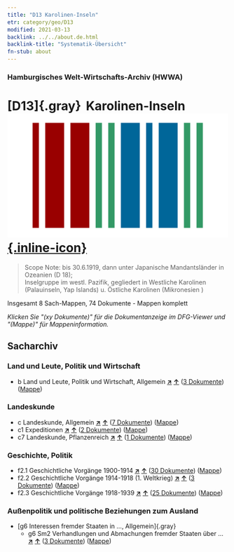 ```yaml
---
title: "D13 Karolinen-Inseln"
etr: category/geo/D13
modified: 2021-03-13
backlink: ../../about.de.html
backlink-title: "Systematik-Übersicht"
fn-stub: about
---
```


### Hamburgisches Welt-Wirtschafts-Archiv (HWWA)
# [D13]{.gray}&#8201; Karolinen-Inseln&#160; [![Wikidata item](/images/Wikidata-logo.svg){.inline-icon}](http://www.wikidata.org/entity/Q118350)


> Scope Note: bis 30.6.1919, dann unter Japanische Mandantsländer in Ozeanien (D 18); 	
Inselgruppe im westl. Pazifik, gegliedert in Westliche Karolinen (Palauinseln, Yap Islands) u. Östliche Karolinen (Mikronesien <Staat>)



Insgesamt 8 Sach-Mappen, 74 Dokumente - Mappen komplett

_Klicken Sie "(xy Dokumente)" für die Dokumentanzeige im DFG-Viewer und "(Mappe)" für Mappeninformation._

## Sacharchiv




### Land und Leute, Politik und Wirtschaft

- b Land und Leute, Politik und Wirtschaft, Allgemein [**&nearr;**](../../../subject/i/144196/about.de.html "Land und Leute, Politik und Wirtschaft, Allgemein (in der ganzen Welt)") [**&uarr;**](../../../subject/about.de.html#b "Sachsystematik") (<a href="https://pm20.zbw.eu/dfgview/sh/141613,144196" title="über: Karolinen-Inseln : Land und Leute, Politik und Wirtschaft, Allgemein" target="_blank">3 Dokumente</a>) ([Mappe](http://purl.org/pressemappe20/folder/sh/141613,144196))

### Landeskunde

- c Landeskunde, Allgemein [**&nearr;**](../../../subject/i/144199/about.de.html "Landeskunde, Allgemein (in der ganzen Welt)") [**&uarr;**](../../../subject/about.de.html#c "Sachsystematik") (<a href="https://pm20.zbw.eu/dfgview/sh/141613,144199" title="über: Karolinen-Inseln : Landeskunde, Allgemein" target="_blank">7 Dokumente</a>) ([Mappe](http://purl.org/pressemappe20/folder/sh/141613,144199))
- c1 Expeditionen [**&nearr;**](../../../subject/i/144200/about.de.html "Expeditionen (in der ganzen Welt)") [**&uarr;**](../../../subject/about.de.html#c1 "Sachsystematik") (<a href="https://pm20.zbw.eu/dfgview/sh/141613,144200" title="über: Karolinen-Inseln : Expeditionen" target="_blank">2 Dokumente</a>) ([Mappe](http://purl.org/pressemappe20/folder/sh/141613,144200))
- c7 Landeskunde, Pflanzenreich [**&nearr;**](../../../subject/i/144211/about.de.html "Landeskunde, Pflanzenreich (in der ganzen Welt)") [**&uarr;**](../../../subject/about.de.html#c7 "Sachsystematik") (<a href="https://pm20.zbw.eu/dfgview/sh/141613,144211" title="über: Karolinen-Inseln : Landeskunde, Pflanzenreich" target="_blank">1 Dokumente</a>) ([Mappe](http://purl.org/pressemappe20/folder/sh/141613,144211))

### Geschichte, Politik

- f2.1 Geschichtliche Vorgänge 1900-1914 [**&nearr;**](../../../subject/i/181392/about.de.html "Geschichtliche Vorgänge 1900-1914 (in der ganzen Welt)") [**&uarr;**](../../../subject/about.de.html#f2.1 "Sachsystematik") (<a href="https://pm20.zbw.eu/dfgview/sh/141613,181392" title="über: Karolinen-Inseln : Geschichtliche Vorgänge 1900-1914" target="_blank">30 Dokumente</a>) ([Mappe](http://purl.org/pressemappe20/folder/sh/141613,181392))
- f2.2 Geschichtliche Vorgänge 1914-1918 (1. Weltkrieg) [**&nearr;**](../../../subject/i/181360/about.de.html "Geschichtliche Vorgänge 1914-1918 (1. Weltkrieg) (in der ganzen Welt)") [**&uarr;**](../../../subject/about.de.html#f2.2 "Sachsystematik") (<a href="https://pm20.zbw.eu/dfgview/sh/141613,181360" title="über: Karolinen-Inseln : Geschichtliche Vorgänge 1914-1918 (1. Weltkrieg)" target="_blank">3 Dokumente</a>) ([Mappe](http://purl.org/pressemappe20/folder/sh/141613,181360))
- f2.3 Geschichtliche Vorgänge 1918-1939 [**&nearr;**](../../../subject/i/181391/about.de.html "Geschichtliche Vorgänge 1918-1939 (in der ganzen Welt)") [**&uarr;**](../../../subject/about.de.html#f2.3 "Sachsystematik") (<a href="https://pm20.zbw.eu/dfgview/sh/141613,181391" title="über: Karolinen-Inseln : Geschichtliche Vorgänge 1918-1939" target="_blank">25 Dokumente</a>) ([Mappe](http://purl.org/pressemappe20/folder/sh/141613,181391))

### Außenpolitik und politische Beziehungen zum Ausland

- [g6 Interessen fremder Staaten in ..., Allgemein]{.gray}
  - g6 Sm2 Verhandlungen und Abmachungen fremder Staaten über ... [**&nearr;**](../../../subject/i/144567/about.de.html "Verhandlungen und Abmachungen fremder Staaten über ... (in der ganzen Welt)") [**&uarr;**](../../../subject/about.de.html#g6_Sm2 "Sachsystematik") (<a href="https://pm20.zbw.eu/dfgview/sh/141613,144567" title="über: Karolinen-Inseln : Verhandlungen und Abmachungen fremder Staaten über ..." target="_blank">3 Dokumente</a>) ([Mappe](http://purl.org/pressemappe20/folder/sh/141613,144567))


